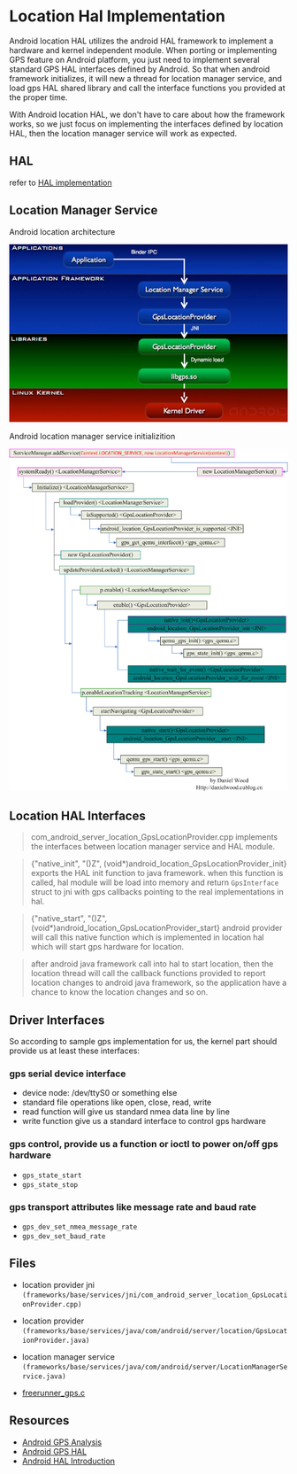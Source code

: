 # Location Hal Implementation #

Android location HAL utilizes the android HAL framework to implement a hardware and kernel independent module. When porting or implementing GPS feature on Android platform, you just need to implement several standard GPS HAL interfaces defined by Android. So that when android framework initializes, it will new a thread for location manager service, and load gps HAL shared library and call the interface functions you provided at the proper time.

With Android location HAL, we don't have to care about how the framework works, so we just focus on implementing the interfaces defined by location HAL, then the location manager service will work as expected.

## HAL ##

refer to [HAL implementation](hal.markdown)

## Location Manager Service ##

Android location architecture

![location architecture](location_arch.jpeg)

Android location manager service initializition

![location manager service](location_init.jpeg)

## Location HAL Interfaces ##

> com_android_server_location_GpsLocationProvider.cpp implements the interfaces between location manager service and HAL module.

> {"native_init", "()Z", (void*)android_location_GpsLocationProvider_init} exports the HAL init function to java framework. when this function is called, hal module will be load into memory and return `GpsInterface` struct to jni with gps callbacks pointing to the real implementations in hal.

> {"native_start", "()Z", (void*)android_location_GpsLocationProvider_start} android provider will call this native function which is implemented in location hal which will start gps hardware for location.

> after android java framework call into hal to start location, then the location thread will call the callback functions provided to report location changes to android java framework, so the application have a chance to know the location changes and so on.

## Driver Interfaces ##

So according to sample gps implementation for us, the kernel part should provide us at least these interfaces:

### gps serial device interface ###

* device node: /dev/ttyS0 or something else
* standard file operations like open, close, read, write
* read function will give us standard nmea data line by line
* write function give us a standard interface to control gps hardware

### gps control, provide us a function or ioctl to power on/off gps hardware ###

* `gps_state_start`
* `gps_state_stop`

### gps transport attributes like message rate and baud rate ###

* `gps_dev_set_nmea_message_rate`
* `gps_dev_set_baud_rate`

## Files ##

* location provider jni `(frameworks/base/services/jni/com_android_server_location_GpsLocationProvider.cpp)`

* location provider `(frameworks/base/services/java/com/android/server/location/GpsLocationProvider.java)`

* location manager service `(frameworks/base/services/java/com/android/server/LocationManagerService.java)`

* [freerunner_gps.c](http://git.android-x86.org/?p=platform/hardware/gps.git;a=blob;f=gps.c;h=199de46e7708262b37a61ad1706e7cde93ebccd7;hb=c044569632a80c01f032c8726e783e3728c2d5cc)

## Resources ##

* [Android GPS Analysis](http://hi.baidu.com/%CB%EF%CC%EF%BB%AA/blog/item/60ff6e2964bc4921359bf732.html)
* [Android GPS HAL](http://blog.chinaunix.net/space.php?uid=20485710&do=blog&id=1666975)
* [Android HAL Introduction](http://www.slideshare.net/jollen/android-hal-introduction-libhardware-and-its-legacy)
